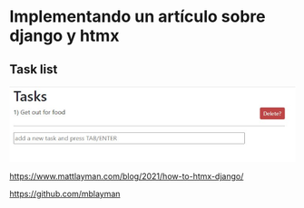 # Implementando un artículo sobre django y htmx
## Task list

![alt text](https://github.com/estravagancia/django_htmx-task_list/blob/main/tasks.jpg?raw=true)


https://www.mattlayman.com/blog/2021/how-to-htmx-django/

https://github.com/mblayman